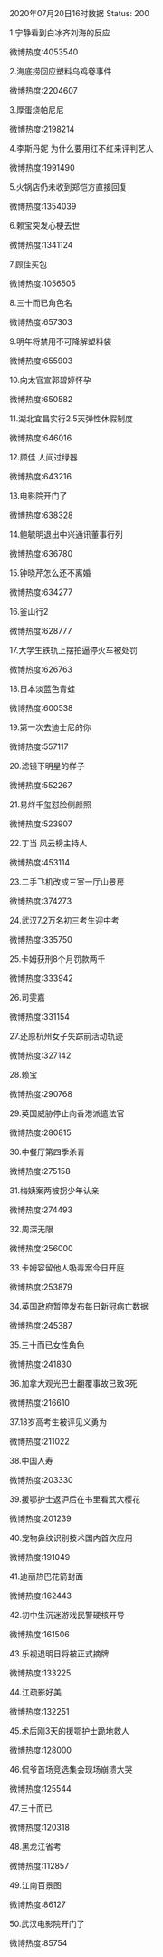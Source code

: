 2020年07月20日16时数据
Status: 200

1.宁静看到白冰齐刘海的反应

微博热度:4053540

2.海底捞回应塑料乌鸡卷事件

微博热度:2204607

3.厚蛋烧帕尼尼

微博热度:2198214

4.李斯丹妮 为什么要用红不红来评判艺人

微博热度:1991490

5.火锅店仍未收到郑恺方直接回复

微博热度:1354039

6.赖宝突发心梗去世

微博热度:1341124

7.顾佳买包

微博热度:1056505

8.三十而已角色名

微博热度:657303

9.明年将禁用不可降解塑料袋

微博热度:655903

10.向太官宣郭碧婷怀孕

微博热度:650582

11.湖北宜昌实行2.5天弹性休假制度

微博热度:646016

12.顾佳 人间过绿器

微博热度:643216

13.电影院开门了

微博热度:638328

14.鲍毓明退出中兴通讯董事行列

微博热度:636780

15.钟晓芹怎么还不离婚

微博热度:634277

16.釜山行2

微博热度:628777

17.大学生铁轨上摆拍逼停火车被处罚

微博热度:626763

18.日本淡蓝色青蛙

微博热度:600538

19.第一次去迪士尼的你

微博热度:557117

20.滤镜下明星的样子

微博热度:552267

21.易烊千玺怼脸侧颜照

微博热度:523907

22.丁当 风云榜主持人

微博热度:453114

23.二手飞机改成三室一厅山景房

微博热度:374273

24.武汉7.2万名初三考生迎中考

微博热度:335750

25.卡姆获刑8个月罚款两千

微博热度:333942

26.司雯嘉

微博热度:331154

27.还原杭州女子失踪前活动轨迹

微博热度:327142

28.赖宝

微博热度:290768

29.英国威胁停止向香港派遣法官

微博热度:280815

30.中餐厅第四季杀青

微博热度:275158

31.梅姨案两被拐少年认亲

微博热度:274493

32.周深无限

微博热度:256000

33.卡姆容留他人吸毒案今日开庭

微博热度:253879

34.英国政府暂停发布每日新冠病亡数据

微博热度:245387

35.三十而已女性角色

微博热度:241830

36.加拿大观光巴士翻覆事故已致3死

微博热度:216610

37.18岁高考生被评见义勇为

微博热度:211022

38.中国人寿

微博热度:203330

39.援鄂护士返沪后在书里看武大樱花

微博热度:201239

40.宠物鼻纹识别技术国内首次应用

微博热度:191049

41.迪丽热巴花箭封面

微博热度:162443

42.初中生沉迷游戏民警硬核开导

微博热度:161506

43.乐视退明日将被正式摘牌

微博热度:133225

44.江疏影好美

微博热度:132251

45.术后刚3天的援鄂护士跪地救人

微博热度:128000

46.侃爷首场竞选集会现场崩溃大哭

微博热度:125544

47.三十而已

微博热度:120318

48.黑龙江省考

微博热度:112857

49.江南百景图

微博热度:86127

50.武汉电影院开门了

微博热度:85754

